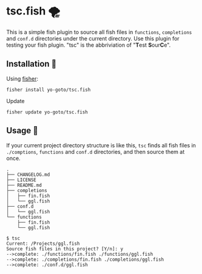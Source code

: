 # tsc.fish 🌪
This is a simple fish plugin to source all fish files in `functions`, `completions` and `conf.d` directories under the current directory. Use this plugin for testing your fish plugin. "tsc" is the abbriviation of "**T**est **S**our**C**e".

## Installation 🚰

Using [fisher](https://github.com/jorgebucaran/fisher):

```console
fisher install yo-goto/tsc.fish
```

Update

```console
fisher update yo-goto/tsc.fish
```

## Usage 🔦

If your current project directory structure is like this, `tsc` finds all fish files in `./comptions`, `functions` and `conf.d` directories, and then source them at once.

```console
.
├── CHANGELOG.md
├── LICENSE
├── README.md
├── completions
│   ├── fin.fish
│   └── ggl.fish
├── conf.d
│   └── ggl.fish
└── functions
    ├── fin.fish
    └── ggl.fish
```

```console
$ tsc
Current: /Projects/ggl.fish
Source fish files in this project? [Y/n]: y
-->complete: ./functions/fin.fish ./functions/ggl.fish
-->complete: ./completions/fin.fish ./completions/ggl.fish
-->complete: ./conf.d/ggl.fish
```